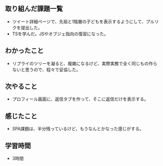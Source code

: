 ## 取り組んだ課題一覧
- ツイート詳細ページで、先祖と1階層の子どもを表示するようにして、プルリクを提出した。
- TSを学んだ。JSやオブジェ指向の復習になった。

## わかったこと
- リプライのツリーを凝ると、複雑になるけど、実際実務で全く同じもの作らないと思うので、程々で妥協した。

## 次やること
- プロフィール画面に、返信タブを作って、そこに返信だけを表示する。

## 感じたこと
- SPA課題は、半分残っているけど、もうなんとかなった感じがする。

## 学習時間
- 3時間